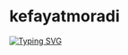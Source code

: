 # kefayatmoradi
[![Typing SVG](https://readme-typing-svg.demolab.com/?lines=WELCOME+TO+MY+GITHUB+KEFAYAT+MORADI)](https://git.io/typing-svg)
